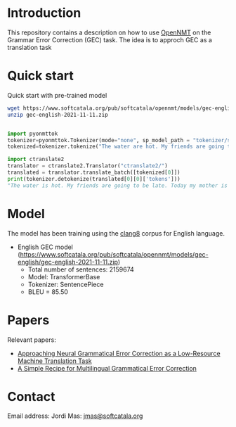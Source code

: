 # Introduction

This repository contains a description on how to use [OpenNMT](https://opennmt.net/) on the Grammar Error Correction (GEC) task. 
The idea is to approch GEC as a translation task

# Quick start

Quick start with pre-trained model

```bash
wget https://www.softcatala.org/pub/softcatala/opennmt/models/gec-english/gec-english-2021-11-11.zip
unzip gec-english-2021-11-11.zip
```


```python

import pyonmttok
tokenizer=pyonmttok.Tokenizer(mode="none", sp_model_path = "tokenizer/sp_m.model")
tokenized=tokenizer.tokenize("The water are hot. My friends are going to be late. Today mine mother is in Barcelona.")

import ctranslate2
translator = ctranslate2.Translator("ctranslate2/")
translated = translator.translate_batch([tokenized[0]])
print(tokenizer.detokenize(translated[0][0]['tokens']))
"The water is hot. My friends are going to be late. Today my mother is in Barcelona."
```
# Model

The model has been training using the [clang8](https://github.com/google-research-datasets/clang8) corpus for English language.

* English GEC model (https://www.softcatala.org/pub/softcatala/opennmt/models/gec-english/gec-english-2021-11-11.zip)
  * Total number of sentences: 2159674
  * Model: TransformerBase
  * Tokenizer: SentencePiece
  * BLEU = 85.50

# Papers

Relevant papers:

* [Approaching Neural Grammatical Error Correction as a Low-Resource Machine Translation Task](https://aclanthology.org/N18-1055.pdf)
* [A Simple Recipe for Multilingual Grammatical Error Correction](https://arxiv.org/pdf/2106.03830.pdf)


# Contact

Email address: Jordi Mas: jmas@softcatala.org
